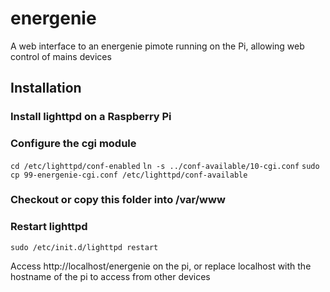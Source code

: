 # energenie
A web interface to an energenie pimote running on the Pi, allowing web control of mains devices

## Installation
### Install lighttpd on a Raspberry Pi
### Configure the cgi module
`cd /etc/lighttpd/conf-enabled`
`ln -s ../conf-available/10-cgi.conf`
`sudo cp 99-energenie-cgi.conf /etc/lighttpd/conf-available`

### Checkout or copy this folder into /var/www

### Restart lighttpd
`sudo /etc/init.d/lighttpd restart`

Access http://localhost/energenie on the pi, or replace localhost with the hostname of the pi to access from other devices
